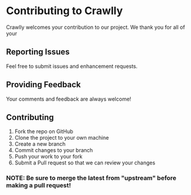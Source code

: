 # Contributing to Crawlly
Crawlly welcomes your contribution to our project. We thank you for all of your 

## Reporting Issues
Feel free to submit issues and enhancement requests.

## Providing Feedback
Your comments and feedback are always welcome!

## Contributing
1. Fork the repo on GitHub
2. Clone the project to your own machine
3. Create a new branch
4. Commit changes to your branch
5. Push your work to your fork
6. Submit a Pull request so that we can review your changes
### NOTE: Be sure to merge the latest from "upstream" before making a pull request!
